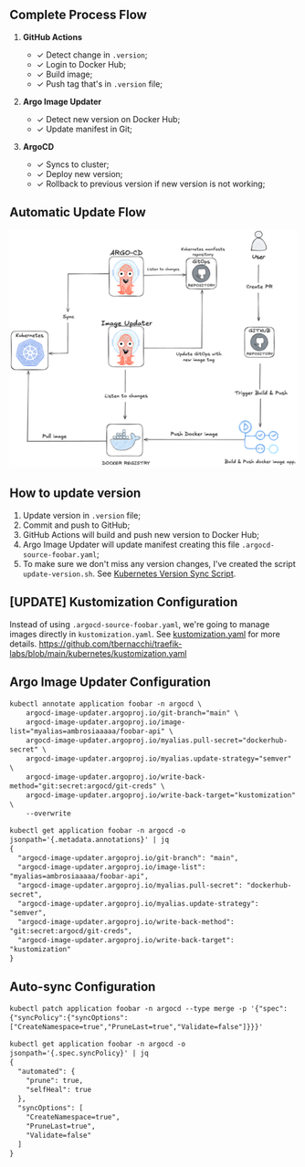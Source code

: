 ## Complete Process Flow

1. **GitHub Actions**
   - ✓ Detect change in `.version`;
   - ✓ Login to Docker Hub;
   - ✓ Build image;
   - ✓ Push tag that's in `.version` file;

2. **Argo Image Updater**
   - ✓ Detect new version on Docker Hub;
   - ✓ Update manifest in Git;

3. **ArgoCD**
   - ✓ Syncs to cluster;
   - ✓ Deploy new version;
   - ✓ Rollback to previous version if new version is not working;

## Automatic Update Flow

![Auto Update Flow](../../.github/assets/img/gitops.png)

## How to update version

1. Update version in `.version` file;
2. Commit and push to GitHub;
3. GitHub Actions will build and push new version to Docker Hub;
4. Argo Image Updater will update manifest creating this file `.argocd-source-foobar.yaml`;
5. To make sure we don't miss any version changes, I've created the script `update-version.sh`. See [Kubernetes Version Sync Script](../../kubernetes/README.md#kubernetes-version-sync-script).

## [UPDATE] Kustomization Configuration

Instead of using `.argocd-source-foobar.yaml`, we're going to manage images directly in `kustomization.yaml`.
See [kustomization.yaml](../kubernetes/kustomization.yaml) for more details.    https://github.com/tbernacchi/traefik-labs/blob/main/kubernetes/kustomization.yaml

## Argo Image Updater Configuration

```
kubectl annotate application foobar -n argocd \
    argocd-image-updater.argoproj.io/git-branch="main" \
    argocd-image-updater.argoproj.io/image-list="myalias=ambrosiaaaaa/foobar-api" \
    argocd-image-updater.argoproj.io/myalias.pull-secret="dockerhub-secret" \
    argocd-image-updater.argoproj.io/myalias.update-strategy="semver" \
    argocd-image-updater.argoproj.io/write-back-method="git:secret:argocd/git-creds" \
    argocd-image-updater.argoproj.io/write-back-target="kustomization" \
    --overwrite
```

```
kubectl get application foobar -n argocd -o jsonpath='{.metadata.annotations}' | jq
{
  "argocd-image-updater.argoproj.io/git-branch": "main",
  "argocd-image-updater.argoproj.io/image-list": "myalias=ambrosiaaaaa/foobar-api",
  "argocd-image-updater.argoproj.io/myalias.pull-secret": "dockerhub-secret",
  "argocd-image-updater.argoproj.io/myalias.update-strategy": "semver",
  "argocd-image-updater.argoproj.io/write-back-method": "git:secret:argocd/git-creds",
  "argocd-image-updater.argoproj.io/write-back-target": "kustomization"
}
```

## Auto-sync Configuration

```
kubectl patch application foobar -n argocd --type merge -p '{"spec":{"syncPolicy":{"syncOptions":["CreateNamespace=true","PruneLast=true","Validate=false"]}}}'
```

```
kubectl get application foobar -n argocd -o jsonpath='{.spec.syncPolicy}' | jq
{
  "automated": {
    "prune": true,
    "selfHeal": true
  },
  "syncOptions": [
    "CreateNamespace=true",
    "PruneLast=true",
    "Validate=false"
  ]
}
```
